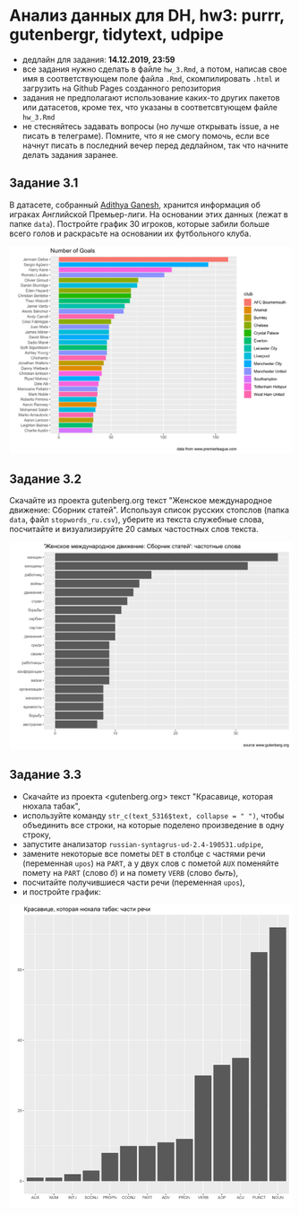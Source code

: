 # Анализ данных для DH, hw3: purrr, gutenbergr, tidytext, udpipe

* дедлайн для задания: **14.12.2019, 23:59**
* все задания нужно сделать в файле `hw_3.Rmd`, а потом, написав свое имя в соответствующем поле файла `.Rmd`, скомпилировать `.html` и загрузить на Github Pages созданного репозитория
* задания не предполагают использование каких-то других пакетов или датасетов, кроме тех, что указаны в соответсвтующем файле `hw_3.Rmd`
* не стесняйтесь задавать вопросы (но лучше открывать issue, а не писать в телеграме). Помните, что я не смогу помочь, если все начнут писать в последний вечер перед дедлайном, так что начните делать задания заранее.

## Задание 3.1

В датасете, собранный [Adithya Ganesh](https://www.kaggle.com/adithyarganesh/english-premier-league-player-data-20182019#fpl_data_2018_2019.json), хранится информация об играках Английской Премьер-лиги. На основании этих данных (лежат в папке `data`). Постройте график 30 игроков, которые забили больше всего голов и раскрасьте на основании их футбольного клуба.

![](task_1.png)

## Задание 3.2
Скачайте из проекта gutenberg.org текст "Женское международное движение: Сборник статей". Используя список русских стопслов (папка `data`, файл `stopwords_ru.csv`), уберите из текста служебные слова, посчитайте и визуализируйте 20 самых частостных слов текста.

![](task_2.png)

## Задание 3.3

* Скачайте из проекта <gutenberg.org> текст "Красавице, которая нюхала табак",
* используйте команду `str_c(text_5316$text, collapse = " ")`, чтобы объединить все строки, на которые поделено произведение в одну строку, 
* запустите анализатор `russian-syntagrus-ud-2.4-190531.udpipe`, 
* замените некоторые все пометы `DET` в столбце с частями речи (переменная `upos`) на `PART`, а у двух слов с пометой `AUX` поменяйте помету на `PART` (слово *б*) и на помету `VERB` (слово *быть*),
* посчитайте получившиеся части речи (переменная `upos`), 
* и постройте график:

![](task_3.png)
